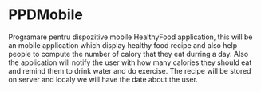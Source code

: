 # PPDMobile
Programare pentru dispozitive mobile
HealthyFood application, this will be an mobile application which display healthy food recipe and also help people to compute the number of calory that they eat durring a day. Also the application will notify the user with how many calories they should eat and remind them to drink water and do exercise. 
The recipe will be stored on server and localy we will have the date about the user. 
